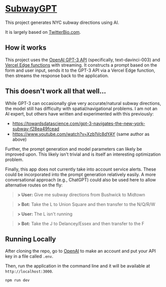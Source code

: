 # [SubwayGPT](https://www.subwaygpt.app/)

This project generates NYC subway directions using AI.

It is largely based on [TwitterBio.com](https://github.com/Nutlope/twitterbio).

## How it works

This project uses the [OpenAI GPT-3 API](https://openai.com/api/) (specifically, text-davinci-003) and [Vercel Edge functions](https://vercel.com/features/edge-functions) with streaming. It constructs a prompt based on the form and user input, sends it to the GPT-3 API via a Vercel Edge function, then streams the response back to the application.

## This doesn't work all that well...

While GPT-3 can occasionally give very accurate/natural subway directions, the model still has difficulty with spatial/navigational problems. I am not an AI expert, but others have written and experimented with this previously:

- https://towardsdatascience.com/gpt-3-navigates-the-new-york-subway-f28ea49fcead
- https://www.youtube.com/watch?v=Xzb1Vc8dYAY (same author as above)

Further, the prompt generation and model parameters can likely be improved upon. This likely isn't trivial and is itself an interesting optimization problem.

Finally, this app does not currently take into account service alerts. These could be incorporated into the prompt generation relatively easily. A more conversational approach (e.g., ChatGPT) could also be used here to allow alternative routes on the fly:

> **> User:** Give me subway directions from Bushwick to Midtown

> **> Bot:**  Take the L to Union Square and then transfer to the N/Q/R/W

> **> User:** The L isn't running

> **> Bot:**  Take the J to Delancey/Essex and then transfer to the F

## Running Locally

After cloning the repo, go to [OpenAI](https://beta.openai.com/account/api-keys) to make an account and put your API key in a file called `.env`.

Then, run the application in the command line and it will be available at `http://localhost:3000`.

```bash
npm run dev
```
